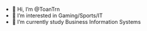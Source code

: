 - 👋 Hi, I’m @ToanTrn
- 👀 I’m interested in Gaming/Sports/IT
- 🌱 I’m currently study Business Information Systems

<!---
ToanTrn/ToanTrn is a ✨ special ✨ repository because its `README.md` (this file) appears on your GitHub profile.
You can click the Preview link to take a look at your changes.
- 💞️ I’m looking to collaborate on ...
- 📫 How to reach me ...
- 😄 Pronouns: ...
- ⚡ Fun fact: ...

--->
